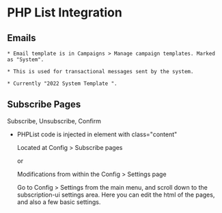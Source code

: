 # PHP List Integration

## Emails

    * Email template is in Campaigns > Manage campaign templates. Marked as "System".

    * This is used for transactional messages sent by the system.

    * Currently "2022 System Template ".

## Subscribe Pages

Subscribe, Unsubscribe, Confirm

* PHPList code is injected in element with class="content"

    Located at Config > Subscribe pages

    or

    Modifications from within the Config > Settings page

    Go to Config > Settings from the main menu, and scroll down to the subscription-ui settings area. Here you can edit the html of the pages, and also a few basic settings.
